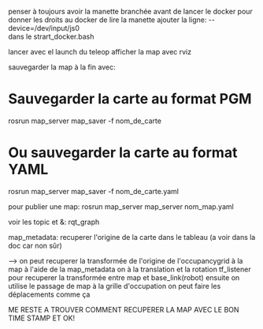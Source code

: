 penser à toujours avoir la manette branchée avant de lancer le docker
pour donner les droits au docker de lire la manette ajouter la ligne:
--device=/dev/input/js0 \
dans le strart_docker.bash

lancer avec el launch du teleop
afficher la map avec rviz

sauvegarder la map à la fin avec:
# Sauvegarder la carte au format PGM
rosrun map_server map_saver -f nom_de_carte

# Ou sauvegarder la carte au format YAML
rosrun map_server map_saver -f nom_de_carte.yaml

pour publier une map:
rosrun map_server map_server nom_map.yaml

voir les topic et &: rqt_graph

map_metadata: recuperer l'origine de la carte dans le tableau (a voir dans la doc car non sûr)

-->
on peut recuperer la transformée de l'origine de l'occupancygrid à la map à l'aide de la map_metadata
on à la translation et la rotation
tf_listener pour recuperer la transformée entre map et base_link(robot)
ensuite on utilise le passage de map à la grille d'occupation
on peut faire les déplacements comme ça

ME RESTE A TROUVER COMMENT RECUPERER LA MAP AVEC LE BON TIME STAMP ET OK!